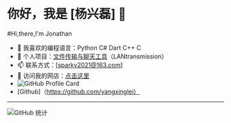 # 你好，我是 [杨兴磊] 👋
#Hi,there,I'm Jonathan


- 🌱 我喜欢的编程语言：Python C# Dart C++ C
- 🚀 个人项目：[文件传输与聊天工具](https://github.com/你的仓库)（LANtransmission）
- 📫 联系方式：[sparky2021@163.com]
- 🚀 访问我的网店：[点击这里](https://shop437387901.taobao.com/?spm=a21n57.shop_search.0.0.8e38523c7R0Ade)
-  ![GitHub Profile Card](https://your-profile-card-service.com/api?username=yangxinglei)
- [Github]（https://github.com/yangxinglei）
---
![GitHub 统计](https://github-readme-stats.vercel.app/api?username=yangxinglei&show_icons=true&theme=radical)
